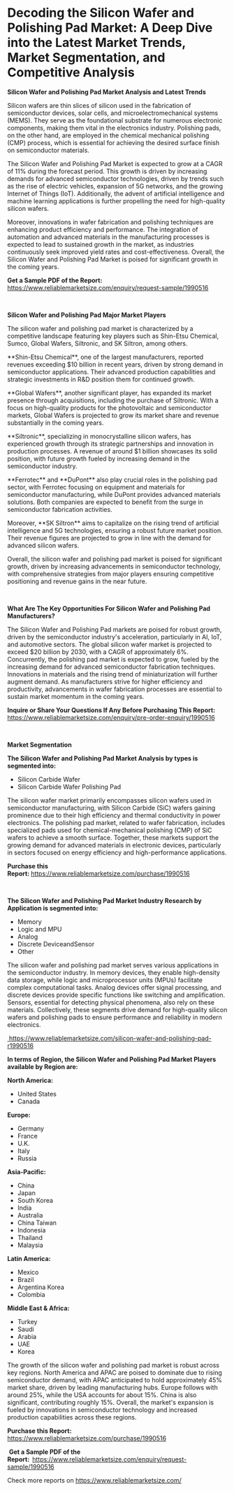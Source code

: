 <p><h1>Decoding the Silicon Wafer and Polishing Pad Market: A Deep Dive into the Latest Market Trends, Market Segmentation, and Competitive Analysis</h1></p><p><strong>Silicon Wafer and Polishing Pad Market Analysis and Latest Trends</strong></p>
<p><p>Silicon wafers are thin slices of silicon used in the fabrication of semiconductor devices, solar cells, and microelectromechanical systems (MEMS). They serve as the foundational substrate for numerous electronic components, making them vital in the electronics industry. Polishing pads, on the other hand, are employed in the chemical mechanical polishing (CMP) process, which is essential for achieving the desired surface finish on semiconductor materials. </p><p>The Silicon Wafer and Polishing Pad Market is expected to grow at a CAGR of 11% during the forecast period. This growth is driven by increasing demands for advanced semiconductor technologies, driven by trends such as the rise of electric vehicles, expansion of 5G networks, and the growing Internet of Things (IoT). Additionally, the advent of artificial intelligence and machine learning applications is further propelling the need for high-quality silicon wafers. </p><p>Moreover, innovations in wafer fabrication and polishing techniques are enhancing product efficiency and performance. The integration of automation and advanced materials in the manufacturing processes is expected to lead to sustained growth in the market, as industries continuously seek improved yield rates and cost-effectiveness. Overall, the Silicon Wafer and Polishing Pad Market is poised for significant growth in the coming years.</p></p>
<p><strong>Get a Sample PDF of the Report:&nbsp;</strong> <a href="https://www.reliablemarketsize.com/enquiry/request-sample/1990516?utm_campaign=2313&utm_medium=2&utm_source=Github&utm_content=ia&utm_term=13022025&utm_id=silicon-wafer-and-polishing-pad">https://www.reliablemarketsize.com/enquiry/request-sample/1990516</a></p>
<p>&nbsp;</p>
<p><strong>Silicon Wafer and Polishing Pad Major Market Players</strong></p>
<p><p>The silicon wafer and polishing pad market is characterized by a competitive landscape featuring key players such as Shin-Etsu Chemical, Sumco, Global Wafers, Siltronic, and SK Siltron, among others. </p><p>**Shin-Etsu Chemical**, one of the largest manufacturers, reported revenues exceeding $10 billion in recent years, driven by strong demand in semiconductor applications. Their advanced production capabilities and strategic investments in R&D position them for continued growth.</p><p>**Global Wafers**, another significant player, has expanded its market presence through acquisitions, including the purchase of Siltronic. With a focus on high-quality products for the photovoltaic and semiconductor markets, Global Wafers is projected to grow its market share and revenue substantially in the coming years.</p><p>**Siltronic**, specializing in monocrystalline silicon wafers, has experienced growth through its strategic partnerships and innovation in production processes. A revenue of around $1 billion showcases its solid position, with future growth fueled by increasing demand in the semiconductor industry.</p><p>**Ferrotec** and **DuPont** also play crucial roles in the polishing pad sector, with Ferrotec focusing on equipment and materials for semiconductor manufacturing, while DuPont provides advanced materials solutions. Both companies are expected to benefit from the surge in semiconductor fabrication activities.</p><p>Moreover, **SK Siltron** aims to capitalize on the rising trend of artificial intelligence and 5G technologies, ensuring a robust future market position. Their revenue figures are projected to grow in line with the demand for advanced silicon wafers.</p><p>Overall, the silicon wafer and polishing pad market is poised for significant growth, driven by increasing advancements in semiconductor technology, with comprehensive strategies from major players ensuring competitive positioning and revenue gains in the near future.</p></p>
<p>&nbsp;</p>
<p><strong>What Are The Key Opportunities For Silicon Wafer and Polishing Pad Manufacturers?</strong></p>
<p><p>The Silicon Wafer and Polishing Pad markets are poised for robust growth, driven by the semiconductor industry's acceleration, particularly in AI, IoT, and automotive sectors. The global silicon wafer market is projected to exceed $20 billion by 2030, with a CAGR of approximately 6%. Concurrently, the polishing pad market is expected to grow, fueled by the increasing demand for advanced semiconductor fabrication techniques. Innovations in materials and the rising trend of miniaturization will further augment demand. As manufacturers strive for higher efficiency and productivity, advancements in wafer fabrication processes are essential to sustain market momentum in the coming years.</p></p>
<p><strong>Inquire or Share Your Questions If Any Before Purchasing This Report:</strong> <a href="https://www.reliablemarketsize.com/enquiry/pre-order-enquiry/1990516?utm_campaign=2313&utm_medium=2&utm_source=Github&utm_content=ia&utm_term=13022025&utm_id=silicon-wafer-and-polishing-pad">https://www.reliablemarketsize.com/enquiry/pre-order-enquiry/1990516</a></p>
<p>&nbsp;</p>
<p><strong>Market Segmentation</strong></p>
<p><strong>The Silicon Wafer and Polishing Pad Market Analysis by types is segmented into:</strong></p>
<p><ul><li>Silicon Carbide Wafer</li><li>Silicon Carbide Wafer Polishing Pad</li></ul></p>
<p><p>The silicon wafer market primarily encompasses silicon wafers used in semiconductor manufacturing, with Silicon Carbide (SiC) wafers gaining prominence due to their high efficiency and thermal conductivity in power electronics. The polishing pad market, related to wafer fabrication, includes specialized pads used for chemical-mechanical polishing (CMP) of SiC wafers to achieve a smooth surface. Together, these markets support the growing demand for advanced materials in electronic devices, particularly in sectors focused on energy efficiency and high-performance applications.</p></p>
<p><strong>Purchase this Report:&nbsp;</strong><a href="https://www.reliablemarketsize.com/purchase/1990516?utm_campaign=2313&utm_medium=2&utm_source=Github&utm_content=ia&utm_term=13022025&utm_id=silicon-wafer-and-polishing-pad">https://www.reliablemarketsize.com/purchase/1990516</a></p>
<p>&nbsp;</p>
<p><strong>The Silicon Wafer and Polishing Pad Market Industry Research by Application is segmented into:</strong></p>
<p><ul><li>Memory</li><li>Logic and MPU</li><li>Analog</li><li>Discrete DeviceandSensor</li><li>Other</li></ul></p>
<p><p>The silicon wafer and polishing pad market serves various applications in the semiconductor industry. In memory devices, they enable high-density data storage, while logic and microprocessor units (MPUs) facilitate complex computational tasks. Analog devices offer signal processing, and discrete devices provide specific functions like switching and amplification. Sensors, essential for detecting physical phenomena, also rely on these materials. Collectively, these segments drive demand for high-quality silicon wafers and polishing pads to ensure performance and reliability in modern electronics.</p></p>
<p><a href="https://www.reliablemarketsize.com/silicon-wafer-and-polishing-pad-r1990516?utm_campaign=2313&utm_medium=2&utm_source=Github&utm_content=ia&utm_term=13022025&utm_id=silicon-wafer-and-polishing-pad">&nbsp;https://www.reliablemarketsize.com/silicon-wafer-and-polishing-pad-r1990516</a></p>
<p><strong>In terms of Region, the Silicon Wafer and Polishing Pad Market Players available by Region are:</strong></p>
<p>
    <p> <strong> North America: </strong>
        <ul>
            <li>United States</li>
            <li>Canada</li>
        </ul>
        </p> 
    <p> <strong> Europe: </strong>
        <ul>
            <li>Germany</li>
            <li>France</li>
            <li>U.K.</li>
            <li>Italy</li>
            <li>Russia</li>
        </ul>
        </p> 
    <p> <strong> Asia-Pacific: </strong>
        <ul>
            <li>China</li>
            <li>Japan</li>
            <li>South Korea</li>
            <li>India</li>
            <li>Australia</li>
            <li>China Taiwan</li>
            <li>Indonesia</li>
            <li>Thailand</li>
            <li>Malaysia</li>
        </ul>
        </p> 
    <p> <strong> Latin America: </strong>
        <ul>
            <li>Mexico</li>
            <li>Brazil</li>
            <li>Argentina Korea</li>
            <li>Colombia</li>
        </ul>
        </p> 
    <p> <strong> Middle East & Africa: </strong>
        <ul>
            <li>Turkey</li>
            <li>Saudi</li>
            <li>Arabia</li>
            <li>UAE</li>
            <li>Korea</li>
        </ul>
    </p>
    </p>
<p><p>The growth of the silicon wafer and polishing pad market is robust across key regions. North America and APAC are poised to dominate due to rising semiconductor demand, with APAC anticipated to hold approximately 45% market share, driven by leading manufacturing hubs. Europe follows with around 25%, while the USA accounts for about 15%. China is also significant, contributing roughly 15%. Overall, the market's expansion is fueled by innovations in semiconductor technology and increased production capabilities across these regions.</p></p>
<p><strong>Purchase this Report: </strong><a href="https://www.reliablemarketsize.com/purchase/1990516?utm_campaign=2313&utm_medium=2&utm_source=Github&utm_content=ia&utm_term=13022025&utm_id=silicon-wafer-and-polishing-pad">https://www.reliablemarketsize.com/purchase/1990516</a></p>
<p>&nbsp;<strong>Get a Sample PDF of the Report:&nbsp;&nbsp;</strong><a href="https://www.reliablemarketsize.com/enquiry/request-sample/1990516?utm_campaign=2313&utm_medium=2&utm_source=Github&utm_content=ia&utm_term=13022025&utm_id=silicon-wafer-and-polishing-pad">https://www.reliablemarketsize.com/enquiry/request-sample/1990516</a></p>
<p><strong></strong></p>
<p>Check more reports on <a href="https://www.reliablemarketsize.com/?utm_campaign=2313&utm_medium=2&utm_source=Github&utm_content=ia&utm_term=13022025&utm_id=silicon-wafer-and-polishing-pad">https://www.reliablemarketsize.com/</a></p>